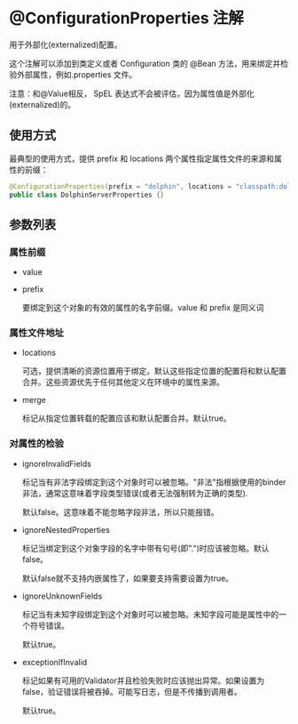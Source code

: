 @ConfigurationProperties 注解
============================

用于外部化(externalized)配置。

这个注解可以添加到类定义或者 Configuration 类的 @Bean 方法，用来绑定并检验外部属性，例如.properties 文件。

注意：和@Value相反， SpEL 表达式不会被评估，因为属性值是外部化(externalized)的。

## 使用方式

最典型的使用方式，提供 prefix 和 locations 两个属性指定属性文件的来源和属性的前缀：

```java
@ConfigurationProperties(prefix = "dolphin", locations = "classpath:dolphin.properties")
public class DolphinServerProperties {}
```

## 参数列表

### 属性前缀

- value
- prefix

	要绑定到这个对象的有效的属性的名字前缀。value 和 prefix 是同义词

### 属性文件地址

- locations

	可选，提供清晰的资源位置用于绑定。默认这些指定位置的配置将和默认配置合并。这些资源优先于任何其他定义在环境中的属性来源。

- merge

	标记从指定位置转载的配置应该和默认配置合并。默认true。

### 对属性的检验

- ignoreInvalidFields

	标记当有非法字段绑定到这个对象时可以被忽略。"非法"指根据使用的binder非法，通常这意味着字段类型错误(或者无法强制转为正确的类型).

	默认false。这意味着不能忽略字段非法，所以只能报错。

- ignoreNestedProperties

	标记当绑定到这个对象字段的名字中带有句号(即".")时应该被忽略。默认false。

	默认false就不支持内嵌属性了，如果要支持需要设置为true。

- ignoreUnknownFields

	标记当有未知字段绑定到这个对象时可以被忽略。未知字段可能是属性中的一个符号错误。

	默认true。

- exceptionIfInvalid

	标记如果有可用的Validator并且检验失败时应该抛出异常。如果设置为false，验证错误将被吞掉。可能写日志，但是不传播到调用者。

    默认true。






